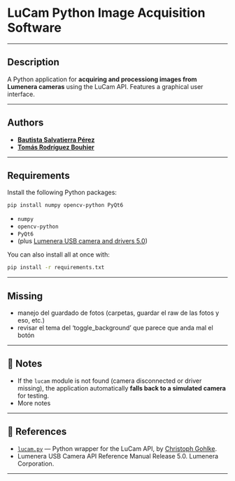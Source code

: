 # LuCam Python Image Acquisition Software

---

## Description

A Python application for **acquiring and processiong images from Lumenera cameras** using the LuCam API. Features a graphical user interface.

---

## Authors

- [**Bautista Salvatierra Pérez**](https://github.com/bautisalva)
- [**Tomás Rodríguez Bouhier**](https://github.com/totorod1120)

---

## Requirements

Install the following Python packages:

```bash
pip install numpy opencv-python PyQt6
```

- `numpy`
- `opencv-python`
- `PyQt6`
- (plus [Lumenera USB camera and drivers 5.0](https://www.lumenera.com/))

You can also install all at once with:

```bash
pip install -r requirements.txt
```
---
## Missing
- manejo del guardado de fotos (carpetas, guardar el raw de las fotos y eso, etc.)
- revisar el tema del ‘toggle_background’ que parece que anda mal el botón
---

## 📝 Notes

- If the `lucam` module is not found (camera disconnected or driver missing), the application automatically **falls back to a simulated camera** for testing.
- More notes

---

## 🔗 References

- [`lucam.py`](https://github.com/cgohlke/lucam) — Python wrapper for the LuCam API, by [Christoph Gohlke](https://github.com/cgohlke).
- Lumenera USB Camera API Reference Manual Release 5.0. Lumenera Corporation.

---
